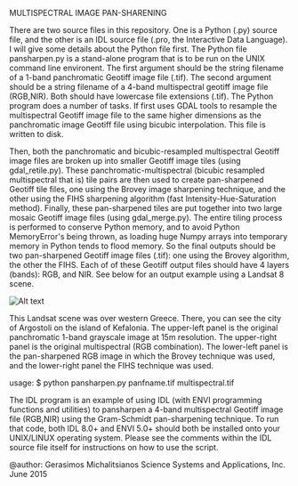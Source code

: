MULTISPECTRAL IMAGE PAN-SHARENING 

There are two source files in this repository. One is a Python (.py) source file, and the other is an IDL source file (.pro, the Interactive Data Language). I will give some details about the Python file first. The Python file pansharpen.py is a stand-alone program that is to be run on the UNIX command line environent. The first argument should be the string filename of a 1-band panchromatic Geotiff image file (.tif). The second argument should be a string filename of a 4-band multispectral geotiff image file (RGB,NIR). Both should have lowercase file extensions (.tif). The Python program does a number of tasks. If first uses GDAL tools to resample the multispectral Geotiff image file to the same higher dimensions as the panchromatic image Geotiff file using bicubic interpolation. This file is written to disk. 

Then, both the panchromatic and bicubic-resampled multispectral Geotiff image files are broken up into smaller Geotiff image tiles (using gdal_retile.py). These panchromatic-multispectral (bicubic resampled multispectral that is) tile pairs are then used to create pan-sharpened Geotiff tile files, one using the Brovey image sharpening technique, and the other using the FIHS sharpening algorithm (fast Intensity-Hue-Saturation method). Finally, these pan-sharpened tiles are put together into two large mosaic Geotiff image files (using gdal_merge.py). The entire tiling process is performed to conserve Python memory, and to avoid Python MemoryError's being thrown, as loading huge Numpy arrays into temporary memory in Python tends to flood memory. So the final outputs should be two pan-sharpened Geotiff image files (.tif): one using the Brovey algorithm, the other the FIHS. Each of of these Geotiff output files should have 4 layers (bands): RGB, and NIR. See below for an output example using a Landsat 8 scene. 

![Alt text](https://lh3.googleusercontent.com/-p8HiA4RuEJ8/VYmh_ttK-uI/AAAAAAAAADY/x3RXoBroTO8/w426-h390/pansharpeningExamples.jpg)

This Landsat scene was over western Greece. There, you can see the city of Argostoli on the island of Kefalonia. The upper-left panel is the original panchromatic 1-band grayscale image at 15m resolution. The upper-right panel is the original multispectral (RGB combination). The lower-left panel is the pan-sharpened RGB image in which the Brovey technique was used, and the lower-right panel the FIHS technique was used. 

usage: 
$ python pansharpen.py panfname.tif multispectral.tif 

The IDL program is an example of using IDL (with ENVI programming functions and utilities) to pansharpen a 4-band multispectral Geotiff image file (RGB,NIR) using the Gram-Schmidt pan-sharpening technique. To run that code, both IDL 8.0+ and ENVI 5.0+ should both be installed onto your UNIX/LINUX operating system. Please see the comments within the IDL source file itself for instructions on how to use the script. 

@author: 
Gerasimos Michalitsianos
Science Systems and Applications, Inc. 
June 2015 
